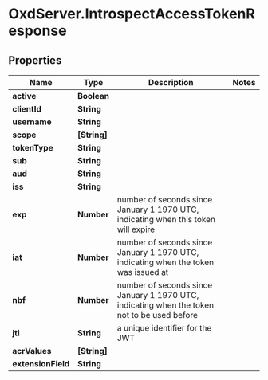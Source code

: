 # OxdServer.IntrospectAccessTokenResponse

## Properties
Name | Type | Description | Notes
------------ | ------------- | ------------- | -------------
**active** | **Boolean** |  | 
**clientId** | **String** |  | 
**username** | **String** |  | 
**scope** | **[String]** |  | 
**tokenType** | **String** |  | 
**sub** | **String** |  | 
**aud** | **String** |  | 
**iss** | **String** |  | 
**exp** | **Number** | number of seconds since January 1 1970 UTC, indicating when this token will expire | 
**iat** | **Number** | number of seconds since January 1 1970 UTC, indicating when the token was issued at | 
**nbf** | **Number** | number of seconds since January 1 1970 UTC, indicating when the token not to be used before | 
**jti** | **String** | a unique identifier for the JWT | 
**acrValues** | **[String]** |  | 
**extensionField** | **String** |  | 


